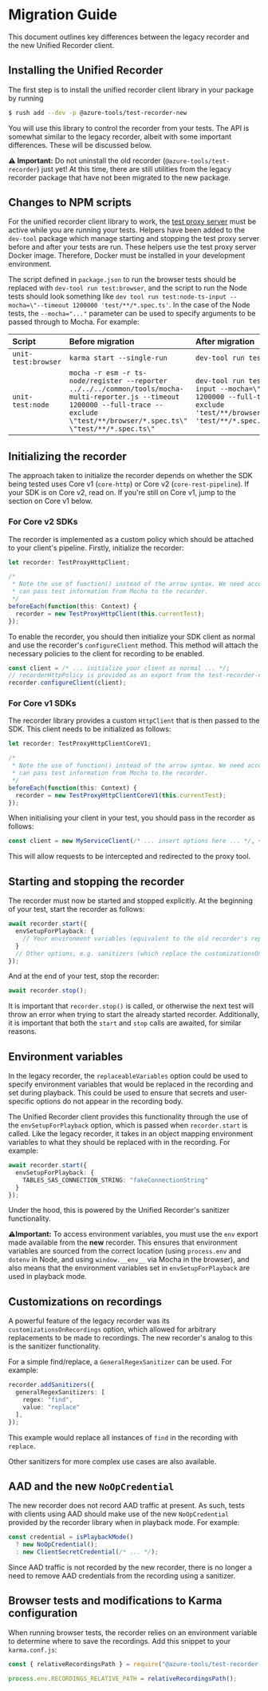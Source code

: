 # Migration Guide

This document outlines key differences between the legacy recorder and the new Unified Recorder client.

## Installing the Unified Recorder

The first step is to install the unified recorder client library in your package by running

```bash
$ rush add --dev -p @azure-tools/test-recorder-new
```

You will use this library to control the recorder from your tests. The API is somewhat similar to the legacy recorder, albeit with some important differences. These will be discussed below.

**⚠️ Important:** Do not uninstall the old recorder (`@azure-tools/test-recorder`) just yet! At this time, there are still utilities from the legacy recorder package that have not been migrated to the new package.

## Changes to NPM scripts

For the unified recorder client library to work, the [test proxy server] must be active while you are running your tests. Helpers have been added to the `dev-tool` package which manage starting and stopping the test proxy server before and after your tests are run. These helpers use the test proxy server Docker image. Therefore, Docker must be installed in your development environment.

The script defined in `package.json` to run the browser tests should be replaced with `dev-tool run test:browser`, and the script to run the Node tests should look something like `dev tool run test:node-ts-input --mocha=\"--timeout 1200000 'test/**/*.spec.ts'`. In the case of the Node tests, the `--mocha="..."` parameter can be used to specify arguments to be passed through to Mocha. For example:

| Script              | Before migration                                                                                                                                                                         | After migration                                                                                                                        |
| :------------------ | :--------------------------------------------------------------------------------------------------------------------------------------------------------------------------------------- | :------------------------------------------------------------------------------------------------------------------------------------- |
| `unit-test:browser` | `karma start --single-run`                                                                                                                                                               | `dev-tool run test:browser`                                                                                                            |
| `unit-test:node`    | `mocha -r esm -r ts-node/register --reporter ../../../common/tools/mocha-multi-reporter.js --timeout 1200000 --full-trace --exclude \"test/**/browser/*.spec.ts\" \"test/**/*.spec.ts\"` | `dev-tool run test:node-ts-input --mocha=\"--timeout 1200000 --full-trace --exclude 'test/**/browser/*.spec.ts' 'test/**/*.spec.ts'\"` |

## Initializing the recorder

The approach taken to initialize the recorder depends on whether the SDK being tested uses Core v1 (`core-http`) or Core v2 (`core-rest-pipeline`). If your SDK is on Core v2, read on. If you're still on Core v1, jump to the section on Core v1 below.

### For Core v2 SDKs

The recorder is implemented as a custom policy which should be attached to your client's pipeline. Firstly, initialize the recorder:

```ts
let recorder: TestProxyHttpClient;

/*
 * Note the use of function() instead of the arrow syntax. We need access to `this` so we
 * can pass test information from Mocha to the recorder.
 */
beforeEach(function(this: Context) {
  recorder = new TestProxyHttpClient(this.currentTest);
});
```

To enable the recorder, you should then initialize your SDK client as normal and use the recorder's `configureClient` method. This method will attach the necessary policies to the client for recording to be enabled.

```ts
const client = /* ... initialize your client as normal ... */;
// recorderHttpPolicy is provided as an export from the test-recorder-new package.
recorder.configureClient(client);
```

### For Core v1 SDKs

The recorder library provides a custom `HttpClient` that is then passed to the SDK. This client needs to be initialized as follows:

```ts
let recorder: TestProxyHttpClientCoreV1;

/*
 * Note the use of function() instead of the arrow syntax. We need access to `this` so we
 * can pass test information from Mocha to the recorder.
 */
beforeEach(function(this: Context) {
  recorder = new TestProxyHttpClientCoreV1(this.currentTest);
});
```

When initialising your client in your test, you should pass in the recorder as follows:

```ts
const client = new MyServiceClient(/* ... insert options here ... */, { httpClient: recorder });
```

This will allow requests to be intercepted and redirected to the proxy tool.

## Starting and stopping the recorder

The recorder must now be started and stopped explicitly. At the beginning of your test, start the recorder as follows:

```ts
await recorder.start({
  envSetupForPlayback: {
    // Your environment variables (equivalent to the old recorder's replaceableVariables option). See the section on environment variables below for detail
  }
  // Other options, e.g. sanitizers (which replace the customizationsOnRecordings option)
});
```

And at the end of your test, stop the recorder:

```ts
await recorder.stop();
```

It is important that `recorder.stop()` is called, or otherwise the next test will throw an error when trying to start the already started recorder. Additionally, it is important that both the `start` and `stop` calls are awaited, for similar reasons.

## Environment variables

In the legacy recorder, the `replaceableVariables` option could be used to specify environment variables that would be replaced in the recording and set during playback. This could be used to ensure that secrets and user-specific options do not appear in the recording body.

The Unified Recorder client provides this functionality through the use of the `envSetupForPlayback` option, which is passed when `recorder.start` is called. Like the legacy recorder, it takes in an object mapping environment variables to what they should be replaced with in the recording. For example:

```ts
await recorder.start({
  envSetupForPlayback: {
    TABLES_SAS_CONNECTION_STRING: "fakeConnectionString"
  }
});
```

Under the hood, this is powered by the Unified Recorder's sanitizer functionality.

**⚠️Important:** To access environment variables, you must use the `env` export made available from the **new** recorder. This ensures that environment variables are sourced from the correct location (using `process.env` and `dotenv` in Node, and using `window.__env__` via Mocha in the browser), and also means that the environment variables set in `envSetupForPlayback` are used in playback mode.

## Customizations on recordings

A powerful feature of the legacy recorder was its `customizationsOnRecordings` option, which allowed for arbitrary replacements to be made to recordings. The new recorder's analog to this is the sanitizer functionality.

For a simple find/replace, a `GeneralRegexSanitizer` can be used. For example:

```ts
recorder.addSanitizers({
  generalRegexSanitizers: [
    regex: "find",
    value: "replace"
  ],
});
```

This example would replace all instances of `find` in the recording with `replace`.

Other sanitizers for more complex use cases are also available.

## AAD and the new `NoOpCredential`

The new recorder does not record AAD traffic at present. As such, tests with clients using AAD should make use of the new `NoOpCredential` provided by the recorder library when in playback mode. For example:

```ts
const credential = isPlaybackMode()
  ? new NoOpCredential();
  : new ClientSecretCredential(/* ... */);
```

Since AAD traffic is not recorded by the new recorder, there is no longer a need to remove AAD credentials from the recording using a sanitizer.

## Browser tests and modifications to Karma configuration

When running browser tests, the recorder relies on an environment variable to determine where to save the recordings. Add this snippet to your `karma.conf.js`:

```ts
const { relativeRecordingsPath } = require("@azure-tools/test-recorder-new");

process.env.RECORDINGS_RELATIVE_PATH = relativeRecordingsPath();
```

[test proxy server]: https://github.com/Azure/azure-sdk-tools/tree/main/tools/test-proxy
